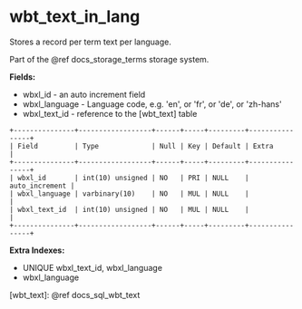 # wbt_text_in_lang

Stores a record per term text per language.

Part of the @ref docs_storage_terms storage system.

**Fields:**

-   wbxl_id - an auto increment field
-   wbxl_language - Language code, e.g. 'en', or 'fr', or 'de', or 'zh-hans'
-   wbxl_text_id - reference to the [wbt_text] table

```
+---------------+------------------+------+-----+---------+----------------+
| Field         | Type             | Null | Key | Default | Extra          |
+---------------+------------------+------+-----+---------+----------------+
| wbxl_id       | int(10) unsigned | NO   | PRI | NULL    | auto_increment |
| wbxl_language | varbinary(10)    | NO   | MUL | NULL    |                |
| wbxl_text_id  | int(10) unsigned | NO   | MUL | NULL    |                |
+---------------+------------------+------+-----+---------+----------------+
```

**Extra Indexes:**
 - UNIQUE wbxl_text_id, wbxl_language
 - wbxl_language

[wbt_text]: @ref docs_sql_wbt_text
